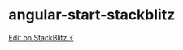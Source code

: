 # angular-start-stackblitz

[Edit on StackBlitz ⚡️](https://stackblitz.com/edit/angular-zgelai-qundvj)